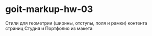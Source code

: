 # goit-markup-hw-03
Стили для геометрии (ширины, отступы, поля и рамки) контента страниц Студия и Портфолио из макета
